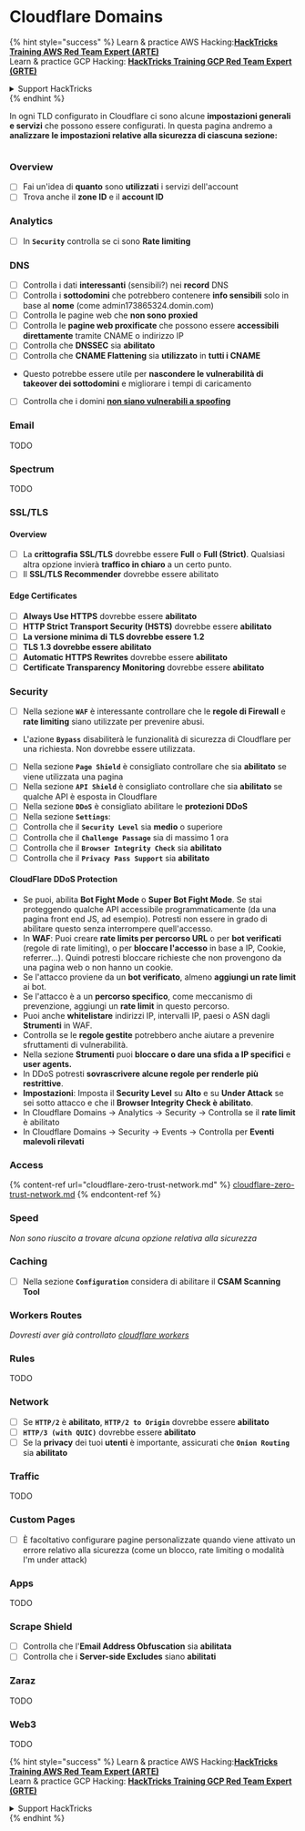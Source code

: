 # Cloudflare Domains

{% hint style="success" %}
Learn & practice AWS Hacking:<img src="../../.gitbook/assets/image (1) (1).png" alt="" data-size="line">[**HackTricks Training AWS Red Team Expert (ARTE)**](https://training.hacktricks.xyz/courses/arte)<img src="../../.gitbook/assets/image (1) (1).png" alt="" data-size="line">\
Learn & practice GCP Hacking: <img src="../../.gitbook/assets/image (2).png" alt="" data-size="line">[**HackTricks Training GCP Red Team Expert (GRTE)**<img src="../../.gitbook/assets/image (2).png" alt="" data-size="line">](https://training.hacktricks.xyz/courses/grte)

<details>

<summary>Support HackTricks</summary>

* Check the [**subscription plans**](https://github.com/sponsors/carlospolop)!
* **Join the** 💬 [**Discord group**](https://discord.gg/hRep4RUj7f) or the [**telegram group**](https://t.me/peass) or **follow** us on **Twitter** 🐦 [**@hacktricks\_live**](https://twitter.com/hacktricks\_live)**.**
* **Share hacking tricks by submitting PRs to the** [**HackTricks**](https://github.com/carlospolop/hacktricks) and [**HackTricks Cloud**](https://github.com/carlospolop/hacktricks-cloud) github repos.

</details>
{% endhint %}

In ogni TLD configurato in Cloudflare ci sono alcune **impostazioni generali e servizi** che possono essere configurati. In questa pagina andremo a **analizzare le impostazioni relative alla sicurezza di ciascuna sezione:**

<figure><img src="../../.gitbook/assets/image (101).png" alt=""><figcaption></figcaption></figure>

### Overview

* [ ] Fai un'idea di **quanto** sono **utilizzati** i servizi dell'account
* [ ] Trova anche il **zone ID** e il **account ID**

### Analytics

* [ ] In **`Security`** controlla se ci sono **Rate limiting**

### DNS

* [ ] Controlla i dati **interessanti** (sensibili?) nei **record** DNS
* [ ] Controlla i **sottodomini** che potrebbero contenere **info sensibili** solo in base al **nome** (come admin173865324.domin.com)
* [ ] Controlla le pagine web che **non sono** **proxied**
* [ ] Controlla le **pagine web proxificate** che possono essere **accessibili direttamente** tramite CNAME o indirizzo IP
* [ ] Controlla che **DNSSEC** sia **abilitato**
* [ ] Controlla che **CNAME Flattening** sia **utilizzato** in **tutti i CNAME**
* Questo potrebbe essere utile per **nascondere le vulnerabilità di takeover dei sottodomini** e migliorare i tempi di caricamento
* [ ] Controlla che i domini [**non siano vulnerabili a spoofing**](https://book.hacktricks.xyz/network-services-pentesting/pentesting-smtp#mail-spoofing)

### **Email**

TODO

### Spectrum

TODO

### SSL/TLS

#### **Overview**

* [ ] La **crittografia SSL/TLS** dovrebbe essere **Full** o **Full (Strict)**. Qualsiasi altra opzione invierà **traffico in chiaro** a un certo punto.
* [ ] Il **SSL/TLS Recommender** dovrebbe essere abilitato

#### Edge Certificates

* [ ] **Always Use HTTPS** dovrebbe essere **abilitato**
* [ ] **HTTP Strict Transport Security (HSTS)** dovrebbe essere **abilitato**
* [ ] **La versione minima di TLS dovrebbe essere 1.2**
* [ ] **TLS 1.3 dovrebbe essere abilitato**
* [ ] **Automatic HTTPS Rewrites** dovrebbe essere **abilitato**
* [ ] **Certificate Transparency Monitoring** dovrebbe essere **abilitato**

### **Security**

* [ ] Nella sezione **`WAF`** è interessante controllare che le **regole di Firewall** e **rate limiting** siano utilizzate per prevenire abusi.
* L'azione **`Bypass`** disabiliterà le funzionalità di sicurezza di Cloudflare per una richiesta. Non dovrebbe essere utilizzata.
* [ ] Nella sezione **`Page Shield`** è consigliato controllare che sia **abilitato** se viene utilizzata una pagina
* [ ] Nella sezione **`API Shield`** è consigliato controllare che sia **abilitato** se qualche API è esposta in Cloudflare
* [ ] Nella sezione **`DDoS`** è consigliato abilitare le **protezioni DDoS**
* [ ] Nella sezione **`Settings`**:
* [ ] Controlla che il **`Security Level`** sia **medio** o superiore
* [ ] Controlla che il **`Challenge Passage`** sia di massimo 1 ora
* [ ] Controlla che il **`Browser Integrity Check`** sia **abilitato**
* [ ] Controlla che il **`Privacy Pass Support`** sia **abilitato**

#### **CloudFlare DDoS Protection**

* Se puoi, abilita **Bot Fight Mode** o **Super Bot Fight Mode**. Se stai proteggendo qualche API accessibile programmaticamente (da una pagina front end JS, ad esempio). Potresti non essere in grado di abilitare questo senza interrompere quell'accesso.
* In **WAF**: Puoi creare **rate limits per percorso URL** o per **bot verificati** (regole di rate limiting), o per **bloccare l'accesso** in base a IP, Cookie, referrer...). Quindi potresti bloccare richieste che non provengono da una pagina web o non hanno un cookie.
* Se l'attacco proviene da un **bot verificato**, almeno **aggiungi un rate limit** ai bot.
* Se l'attacco è a un **percorso specifico**, come meccanismo di prevenzione, aggiungi un **rate limit** in questo percorso.
* Puoi anche **whitelistare** indirizzi IP, intervalli IP, paesi o ASN dagli **Strumenti** in WAF.
* Controlla se le **regole gestite** potrebbero anche aiutare a prevenire sfruttamenti di vulnerabilità.
* Nella sezione **Strumenti** puoi **bloccare o dare una sfida a IP specifici** e **user agents.**
* In DDoS potresti **sovrascrivere alcune regole per renderle più restrittive**.
* **Impostazioni**: Imposta il **Security Level** su **Alto** e su **Under Attack** se sei sotto attacco e che il **Browser Integrity Check è abilitato**.
* In Cloudflare Domains -> Analytics -> Security -> Controlla se il **rate limit** è abilitato
* In Cloudflare Domains -> Security -> Events -> Controlla per **Eventi malevoli rilevati**

### Access

{% content-ref url="cloudflare-zero-trust-network.md" %}
[cloudflare-zero-trust-network.md](cloudflare-zero-trust-network.md)
{% endcontent-ref %}

### Speed

_Non sono riuscito a trovare alcuna opzione relativa alla sicurezza_

### Caching

* [ ] Nella sezione **`Configuration`** considera di abilitare il **CSAM Scanning Tool**

### **Workers Routes**

_Dovresti aver già controllato_ [_cloudflare workers_](./#workers)

### Rules

TODO

### Network

* [ ] Se **`HTTP/2`** è **abilitato**, **`HTTP/2 to Origin`** dovrebbe essere **abilitato**
* [ ] **`HTTP/3 (with QUIC)`** dovrebbe essere **abilitato**
* [ ] Se la **privacy** dei tuoi **utenti** è importante, assicurati che **`Onion Routing`** sia **abilitato**

### **Traffic**

TODO

### Custom Pages

* [ ] È facoltativo configurare pagine personalizzate quando viene attivato un errore relativo alla sicurezza (come un blocco, rate limiting o modalità I'm under attack)

### Apps

TODO

### Scrape Shield

* [ ] Controlla che l'**Email Address Obfuscation** sia **abilitata**
* [ ] Controlla che i **Server-side Excludes** siano **abilitati**

### **Zaraz**

TODO

### **Web3**

TODO

{% hint style="success" %}
Learn & practice AWS Hacking:<img src="../../.gitbook/assets/image (1) (1).png" alt="" data-size="line">[**HackTricks Training AWS Red Team Expert (ARTE)**](https://training.hacktricks.xyz/courses/arte)<img src="../../.gitbook/assets/image (1) (1).png" alt="" data-size="line">\
Learn & practice GCP Hacking: <img src="../../.gitbook/assets/image (2).png" alt="" data-size="line">[**HackTricks Training GCP Red Team Expert (GRTE)**<img src="../../.gitbook/assets/image (2).png" alt="" data-size="line">](https://training.hacktricks.xyz/courses/grte)

<details>

<summary>Support HackTricks</summary>

* Check the [**subscription plans**](https://github.com/sponsors/carlospolop)!
* **Join the** 💬 [**Discord group**](https://discord.gg/hRep4RUj7f) or the [**telegram group**](https://t.me/peass) or **follow** us on **Twitter** 🐦 [**@hacktricks\_live**](https://twitter.com/hacktricks\_live)**.**
* **Share hacking tricks by submitting PRs to the** [**HackTricks**](https://github.com/carlospolop/hacktricks) and [**HackTricks Cloud**](https://github.com/carlospolop/hacktricks-cloud) github repos.

</details>
{% endhint %}
